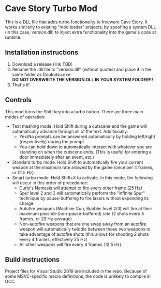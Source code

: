 # Cave Story Turbo Mod
This is a DLL file that adds turbo functionality to freeware Cave Story.
It works similarly to existing "mod loader" projects, by spoofing a system DLL
(in this case, version.dll) to inject extra functionality into the game's code
at runtime.

## Installation instructions
1. Download a release (link TBD)
2. Rename the .dll file to "version.dll" (without quotes) and place it in the same
   folder as Doukutsu.exe.  
   **DO NOT OVERWRITE THE VERSION.DLL IN YOUR SYSTEM FOLDER!!!**
3. That's it!

## Controls
This mod turns the Shift key into a turbo button. There are three main modes of operation:
- Text mashing mode: Hold Shift during a cutscene and the game will automatically advance
  through all of the text. Additionally:
  * Yes/No prompts can be answered automatically by holding left/right (respectively)
    during the prompt
  * You can hold down to automatically interact with whatever you are standing on when the
    cutscene ends.
	(This is useful for entering a door immediately after an event, etc.)
- Standard turbo mode: Hold Shift to automatically fire your current weapon at the maximum
  rate allowed by the game (once per 4 frames, or 12.5 Hz).
- Smart turbo mode: Hold Shift+X to activate. In this mode, the following will occur in
  this order of precedence:
  * Curly's Nemesis will attempt to fire every other frame (25 Hz)
  * Spur level 2 and 3 will automatically perform the "infinite Spur" technique by
    pause-buffering to fire lasers without expending its charge
  * Autofire weapons (Machine Gun, Bubbler level 2/3) will fire at their maximum possible
    (non-pause-buffered) rate (2 shots every 5 frames, or 20 Hz average)
  * Non-autofire weapons that are one swap away from an autofire weapon will automatically
    twiddle between those two weapons to take advantage of autofire shots
	(this allows for shooting 2 shots every 4 frames, effectively 25 Hz)
  * All other weapons will fire every 4 frames (12.5 Hz).

## Build instructions
Project files for Visual Studio 2019 are included in the repo. Because of some MSVC-specific
macro definitions, the code is unlikely to compile in GCC.
